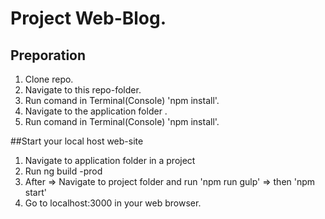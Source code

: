 # Project Web-Blog.

## Preporation 
1. Clone repo.
2. Navigate to this repo-folder.
3. Run comand in Terminal(Console) 'npm install'.
4. Navigate to the application folder .
3. Run comand in Terminal(Console) 'npm install'.

##Start your local host web-site
1. Navigate to application folder in a project
2. Run ng build -prod 
3. After => Navigate to project folder and run 'npm run gulp' => then  'npm start'
4. Go to localhost:3000 in your web browser.
